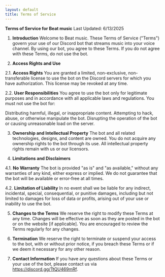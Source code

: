 ```yaml
---
layout: default
title: Terms of Service
---
```

**Terms of Service for Beat music**
Last Updated: 6/13/2025

1. **Introduction**
Welcome to Beat music. These Terms of Service ("Terms") govern your use of our Discord bot that streams music into your voice channel. By using our bot, you agree to these Terms. If you do not agree with these Terms, do not use the bot.

2. **Access Rights and Use**

2.1. **Access Rights**
You are granted a limited, non-exclusive, non-transferable license to use the bot on the Discord servers for which you have authorization. This license may be revoked at any time.

2.2. **User Responsibilities**
You agree to use the bot only for legitimate purposes and in accordance with all applicable laws and regulations. You must not use the bot for:

Distributing harmful, illegal, or inappropriate content.
Attempting to hack, abuse, or otherwise manipulate the bot.
Disrupting the operation of the bot or causing unreasonable load on the server.

3. **Ownership and Intellectual Property**
The bot and all related technologies, designs, and content are owned. You do not acquire any ownership rights to the bot through its use. All intellectual property rights remain with us or our licensors.

4. **Limitations and Disclaimers**

4.1. **No Warranty**
The bot is provided "as is" and "as available," without any warranties of any kind, either express or implied. We do not guarantee that the bot will be available or error-free at all times.

4.2. **Limitation of Liability**
In no event shall we be liable for any indirect, incidental, special, consequential, or punitive damages, including but not limited to damages for loss of data or profits, arising out of your use or inability to use the bot.

5. **Changes to the Terms**
We reserve the right to modify these Terms at any time. Changes will be effective as soon as they are posted in the bot or on the website [if applicable]. You are encouraged to review the Terms regularly for any changes.

6. **Termination**
We reserve the right to terminate or suspend your access to the bot, with or without prior notice, if you breach these Terms or if we deem it necessary for any other reason.

7. **Contact Information**
If you have any questions about these Terms or your use of the bot, please contact us via https://discord.gg/TtQU469mRf.
